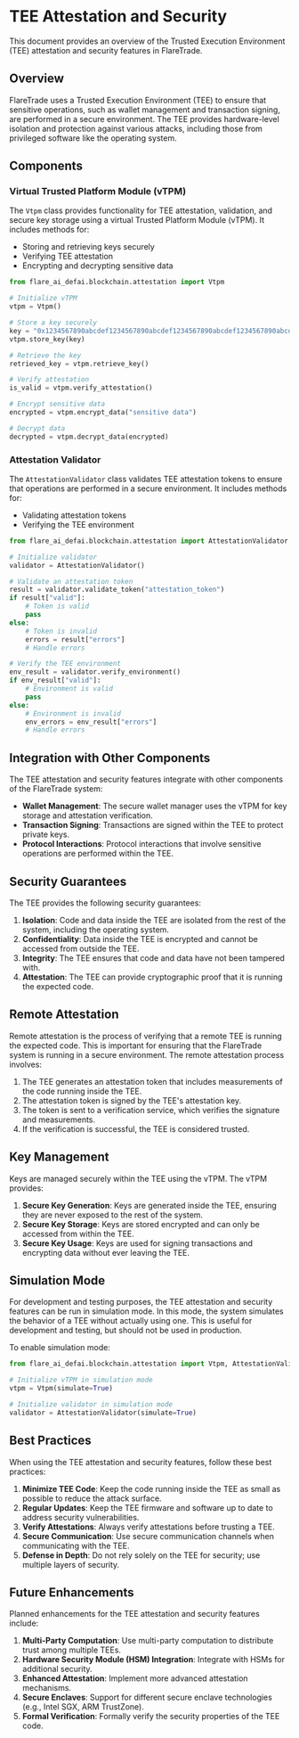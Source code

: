 # TEE Attestation and Security

This document provides an overview of the Trusted Execution Environment (TEE) attestation and security features in FlareTrade.

## Overview

FlareTrade uses a Trusted Execution Environment (TEE) to ensure that sensitive operations, such as wallet management and transaction signing, are performed in a secure environment. The TEE provides hardware-level isolation and protection against various attacks, including those from privileged software like the operating system.

## Components

### Virtual Trusted Platform Module (vTPM)

The `Vtpm` class provides functionality for TEE attestation, validation, and secure key storage using a virtual Trusted Platform Module (vTPM). It includes methods for:

- Storing and retrieving keys securely
- Verifying TEE attestation
- Encrypting and decrypting sensitive data

```python
from flare_ai_defai.blockchain.attestation import Vtpm

# Initialize vTPM
vtpm = Vtpm()

# Store a key securely
key = "0x1234567890abcdef1234567890abcdef1234567890abcdef1234567890abcdef"
vtpm.store_key(key)

# Retrieve the key
retrieved_key = vtpm.retrieve_key()

# Verify attestation
is_valid = vtpm.verify_attestation()

# Encrypt sensitive data
encrypted = vtpm.encrypt_data("sensitive data")

# Decrypt data
decrypted = vtpm.decrypt_data(encrypted)
```

### Attestation Validator

The `AttestationValidator` class validates TEE attestation tokens to ensure that operations are performed in a secure environment. It includes methods for:

- Validating attestation tokens
- Verifying the TEE environment

```python
from flare_ai_defai.blockchain.attestation import AttestationValidator

# Initialize validator
validator = AttestationValidator()

# Validate an attestation token
result = validator.validate_token("attestation_token")
if result["valid"]:
    # Token is valid
    pass
else:
    # Token is invalid
    errors = result["errors"]
    # Handle errors

# Verify the TEE environment
env_result = validator.verify_environment()
if env_result["valid"]:
    # Environment is valid
    pass
else:
    # Environment is invalid
    env_errors = env_result["errors"]
    # Handle errors
```

## Integration with Other Components

The TEE attestation and security features integrate with other components of the FlareTrade system:

- **Wallet Management**: The secure wallet manager uses the vTPM for key storage and attestation verification.
- **Transaction Signing**: Transactions are signed within the TEE to protect private keys.
- **Protocol Interactions**: Protocol interactions that involve sensitive operations are performed within the TEE.

## Security Guarantees

The TEE provides the following security guarantees:

1. **Isolation**: Code and data inside the TEE are isolated from the rest of the system, including the operating system.
2. **Confidentiality**: Data inside the TEE is encrypted and cannot be accessed from outside the TEE.
3. **Integrity**: The TEE ensures that code and data have not been tampered with.
4. **Attestation**: The TEE can provide cryptographic proof that it is running the expected code.

## Remote Attestation

Remote attestation is the process of verifying that a remote TEE is running the expected code. This is important for ensuring that the FlareTrade system is running in a secure environment. The remote attestation process involves:

1. The TEE generates an attestation token that includes measurements of the code running inside the TEE.
2. The attestation token is signed by the TEE's attestation key.
3. The token is sent to a verification service, which verifies the signature and measurements.
4. If the verification is successful, the TEE is considered trusted.

## Key Management

Keys are managed securely within the TEE using the vTPM. The vTPM provides:

1. **Secure Key Generation**: Keys are generated inside the TEE, ensuring they are never exposed to the rest of the system.
2. **Secure Key Storage**: Keys are stored encrypted and can only be accessed from within the TEE.
3. **Secure Key Usage**: Keys are used for signing transactions and encrypting data without ever leaving the TEE.

## Simulation Mode

For development and testing purposes, the TEE attestation and security features can be run in simulation mode. In this mode, the system simulates the behavior of a TEE without actually using one. This is useful for development and testing, but should not be used in production.

To enable simulation mode:

```python
from flare_ai_defai.blockchain.attestation import Vtpm, AttestationValidator

# Initialize vTPM in simulation mode
vtpm = Vtpm(simulate=True)

# Initialize validator in simulation mode
validator = AttestationValidator(simulate=True)
```

## Best Practices

When using the TEE attestation and security features, follow these best practices:

1. **Minimize TEE Code**: Keep the code running inside the TEE as small as possible to reduce the attack surface.
2. **Regular Updates**: Keep the TEE firmware and software up to date to address security vulnerabilities.
3. **Verify Attestations**: Always verify attestations before trusting a TEE.
4. **Secure Communication**: Use secure communication channels when communicating with the TEE.
5. **Defense in Depth**: Do not rely solely on the TEE for security; use multiple layers of security.

## Future Enhancements

Planned enhancements for the TEE attestation and security features include:

1. **Multi-Party Computation**: Use multi-party computation to distribute trust among multiple TEEs.
2. **Hardware Security Module (HSM) Integration**: Integrate with HSMs for additional security.
3. **Enhanced Attestation**: Implement more advanced attestation mechanisms.
4. **Secure Enclaves**: Support for different secure enclave technologies (e.g., Intel SGX, ARM TrustZone).
5. **Formal Verification**: Formally verify the security properties of the TEE code.
